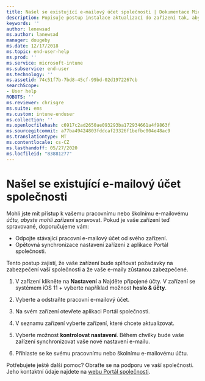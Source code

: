 ```yaml
---
title: Našel se existující e-mailový účet společnosti | Dokumentace Microsoftu
description: Popisuje postup instalace aktualizací do zařízení tak, abyste znovu měli přístup ke svému pracovnímu nebo školnímu e-mailu.
keywords: ''
author: lenewsad
ms.author: lanewsad
manager: dougeby
ms.date: 12/17/2018
ms.topic: end-user-help
ms.prod: ''
ms.service: microsoft-intune
ms.subservice: end-user
ms.technology: ''
ms.assetid: 74c51f7b-7bd8-45cf-99bd-02d1972267cb
searchScope:
- User help
ROBOTS: ''
ms.reviewer: chrisgre
ms.suite: ems
ms.custom: intune-enduser
ms.collection: ''
ms.openlocfilehash: c6917c2ad2650ae093293ba172934661a4f9863f
ms.sourcegitcommit: a77ba49424803fddcaf23326f1befbc004e48ac9
ms.translationtype: MT
ms.contentlocale: cs-CZ
ms.lasthandoff: 05/27/2020
ms.locfileid: "83881277"
---
```

# <a name="an-existing-company-email-account-was-found"></a>Našel se existující e-mailový účet společnosti

Mohli jste mít přístup k vašemu pracovnímu nebo školnímu e-mailovému *účtu, abyste mohli zařízení* spravovat. Pokud je vaše zařízení teď spravované, doporučujeme vám:

* Odpojte stávající pracovní e-mailový účet od svého zařízení.
* Opětovná synchronizace nastavení zařízení z aplikace Portál společnosti.  

Tento postup zajistí, že vaše zařízení bude splňovat požadavky na zabezpečení vaší společnosti a že vaše e-maily zůstanou zabezpečené.

1. V zařízení klikněte na **Nastavení** a Najděte připojené účty. V zařízení se systémem iOS 11 + vyberte například možnost **heslo & účty**.
 
2. Vyberte a odstraňte pracovní e-mailový účet.

3. Na svém zařízení otevřete aplikaci Portál společnosti.  

4. V seznamu zařízení vyberte zařízení, které chcete aktualizovat.

5. Vyberte možnost **kontrolovat nastavení**. Během chvilky bude vaše zařízení synchronizovat vaše nové nastavení e-mailu.

6. Přihlaste se ke svému pracovnímu nebo školnímu e-mailovému účtu.

Potřebujete ještě další pomoc? Obraťte se na podporu ve vaší společnosti. Jeho kontaktní údaje najdete na [webu Portál společnosti](https://go.microsoft.com/fwlink/?linkid=2010980).
